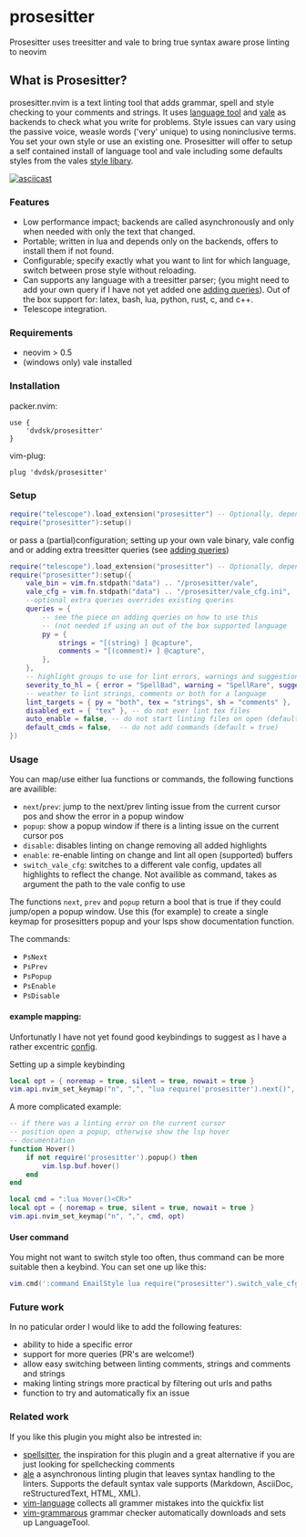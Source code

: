 # prosesitter

Prosesitter uses treesitter and vale to bring true syntax aware prose linting to neovim

## What is Prosesitter?
prosesitter.nvim is a text linting tool that adds grammar, spell and style checking to your comments and strings. It uses [language tool](https://github.com/languagetool-org/languagetool) and [vale](https://github.com/errata-ai/vale) as backends to check what you write for problems. Style issues can vary using the passive voice, weasle words ('very' unique) to using noninclusive terms. You  set your own style or use an existing one. Prosesitter will offer to setup a self contained install of language tool and vale including some defaults styles from the vales [style libary](https://github.com/errata-ai/styles). 

[![asciicast](https://asciinema.org/a/2AEBoLsLD2W6mNYjh0mMXUVWG.svg)](https://asciinema.org/a/2AEBoLsLD2W6mNYjh0mMXUVWG?speed=2)

### Features
 - Low performance impact; backends are called asynchronously and only when needed with only the text that changed.
 - Portable; written in lua and depends only on the backends, offers to install them if not found.
 - Configurable; specify exactly what you want to lint for which language, switch between prose style without reloading.
 - Can supports any language with a treesitter parser; (you might need to add your own query if I have not yet added one [adding queries](adding_queries.md)). Out of the box support for: latex, bash, lua, python, rust, c, and c++.
 - Telescope integration.

### Requirements
 - neovim > 0.5
 - (windows only) vale installed

### Installation

packer.nvim:
```
use {
	'dvdsk/prosesitter'
}
```
vim-plug:
```
plug 'dvdsk/prosesitter'
```

### Setup
```lua
require("telescope").load_extension("prosesitter") -- Optionally, depends on telescope.nvim
require("prosesitter"):setup()
```

or pass a (partial)configuration; setting up your own vale binary, vale config and or adding extra treesitter queries (see [adding queries](adding_queries.md))
```lua
require("telescope").load_extension("prosesitter") -- Optionally, depends on telescope.nvim
require("prosesitter"):setup({
	vale_bin = vim.fn.stdpath("data") .. "/prosesitter/vale",
	vale_cfg = vim.fn.stdpath("data") .. "/prosesitter/vale_cfg.ini",
	--optional extra queries overrides existing queries
	queries = { 
		-- see the piece on adding queries on how to use this 
		-- (not needed if using an out of the box supported language
		py = { 
			strings = "[(string) ] @capture",
			comments = "[(comment)+ ] @capture",
		},
	}, 
	-- highlight groups to use for lint errors, warnings and suggestions
	severity_to_hl = { error = "SpellBad", warning = "SpellRare", suggestion: "SpellCap" },
	-- weather to lint strings, comments or both for a language
	lint_targets = { py = "both", tex = "strings", sh = "comments" }, 
	disabled_ext = { "tex" }, -- do not ever lint tex files
	auto_enable = false, -- do not start linting files on open (default = true)
	default_cmds = false,  -- do not add commands (default = true)
})
```

### Usage
You can map/use either lua functions or commands, the following functions are availible:

 - `next`/`prev`: jump to the next/prev linting issue from the current cursor pos and show the error in a popup window
 - `popup`: show a popup window if there is a linting issue on the current cursor pos
 - `disable`: disables linting on change removing all added highlights 
 - `enable`: re-enable linting on change and lint all open (supported) buffers
 - `switch_vale_cfg`: switches to a different vale config, updates all highlights to reflect the change. Not availible as command, takes as argument the path to the vale config to use

 The functions `next`, `prev` and `popup` return a bool that is true if they could jump/open a popup window. Use this (for example) to create a single keymap for prosesitters popup and your lsps show documentation function.

The commands:
 - `PsNext`
 - `PsPrev`
 - `PsPopup`
 - `PsEnable`
 - `PsDisable`

#### example mapping:
Unfortunatly I have not yet found good keybindings to suggest as I have a rather excentric [config](https://github.com/dvdsk/new-linux-setup/tree/master/vim).

Setting up a simple keybinding
```lua
local opt = { noremap = true, silent = true, nowait = true }
vim.api.nvim_set_keymap("n", ",", "lua require('prosesitter').next()", opt)
```

A more complicated example:
```lua
-- if there was a linting error on the current cursor
-- position open a popup, otherwise show the lsp hover 
-- documentation
function Hover()
	if not require('prosesitter').popup() then
		vim.lsp.buf.hover()
	end
end

local cmd = ":lua Hover()<CR>"
local opt = { noremap = true, silent = true, nowait = true }
vim.api.nvim_set_keymap("n", ",", cmd, opt)
```

#### User command
You might not want to switch style too often, thus command can be more suitable then a keybind. You can set one up like this:
```lua
vim.cmd(':command EmailStyle lua require("prosesitter").switch_vale_cfg("~/Documents/vale_mail.ini")')
```

### Future work
In no paticular order I would like to add the following features:

 - ability to hide a specific error
 - support for more queries (PR's are welcome!)
 - allow easy switching between linting comments, strings and comments and strings
 - making linting strings more practical by filtering out urls and paths
 - function to try and automatically fix an issue

### Related work
If you like this plugin you might also be intrested in:

 - [spellsitter](https://github.com/lewis6991/spellsitter.nvim), the inspiration for this plugin and a great alternative if you are just looking for spellchecking comments
 - [ale](https://github.com/dense-analysis/ale) a asynchronous linting plugin that leaves syntax handling to the linters. Supports the default syntax vale supports (Markdown, AsciiDoc, reStructuredText, HTML, XML).
 - [vim-language](https://github.com/Konfekt/vim-langtool) collects all grammer mistakes into the quickfix list
 - [vim-grammarous](https://github.com/rhysd/vim-grammarous) grammar checker automatically downloads and sets up LanguageTool.
